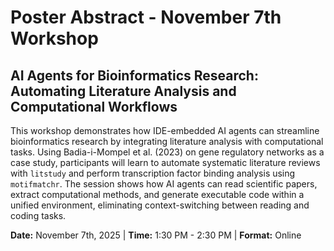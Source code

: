 # Poster Abstract - November 7th Workshop

## AI Agents for Bioinformatics Research: Automating Literature Analysis and Computational Workflows

This workshop demonstrates how IDE-embedded AI agents can streamline bioinformatics research by integrating literature analysis with computational tasks. Using Badia-i-Mompel et al. (2023) on gene regulatory networks as a case study, participants will learn to automate systematic literature reviews with `litstudy` and perform transcription factor binding analysis using `motifmatchr`. The session shows how AI agents can read scientific papers, extract computational methods, and generate executable code within a unified environment, eliminating context-switching between reading and coding tasks.

**Date:** November 7th, 2025 | **Time:** 1:30 PM - 2:30 PM | **Format:** Online

